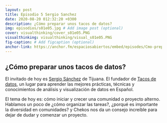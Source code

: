 ```yaml
---
layout: post
title: Episodio 5 Sergio Sanchez
date: 2020-08-20 012:32:20 +0300
description: ¿Cómo preparar unos tacos de datos?
img: episodios/s01e05.jpg # Add image post (optional)
cover: visualthinking/cover_s01e05.PNG
visualthinking: visualthinking/visual_s01e05.PNG
fig-caption: # Add figcaption (optional)
anchor-link: https://anchor.fm/espaciosabiertos/embed/episodes/Cmo-preparar-unos-tacos-de-datos-eie8p5
---
```


## ¿Cómo preparar unos tacos de datos?

El invitado de hoy es [Sergio Sánchez](https://twitter.com/ChekosWH) de Tijuana. El fundador de [Tacos de datos](https://tacosdedatos.com/), un lugar para aprender las mejores prácticas, técnicas y conocimientos de análisis y visualización de datos en Español.

El tema de hoy es: cómo iniciar y crecer una comunidad o proyecto alterno. Hablamos un poco de ¿cómo organizar las tareas?, ¿porqué es importante la diversidad en comunidades? y Chekos nos da un consejo increíble para dejar de dudar y comenzar un proyecto.
